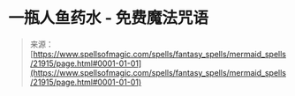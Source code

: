 <!--yml

分类：未分类

日期：2024-06-12 19:05:51

-->

# 一瓶人鱼药水 - 免费魔法咒语

> 来源：[https://www.spellsofmagic.com/spells/fantasy_spells/mermaid_spells/21915/page.html#0001-01-01](https://www.spellsofmagic.com/spells/fantasy_spells/mermaid_spells/21915/page.html#0001-01-01)
